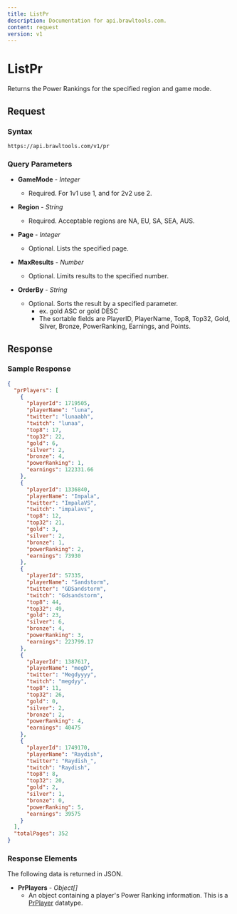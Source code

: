 ```yaml
---
title: ListPr
description: Documentation for api.brawltools.com.
content: request
version: v1
---
```


# ListPr

Returns the Power Rankings for the specified region and game mode.

## Request

### Syntax

`https://api.brawltools.com/v1/pr`

### Query Parameters

- **GameMode** - _Integer_
  - Required. For 1v1 use 1, and for 2v2 use 2.

- **Region** - _String_
  - Required. Acceptable regions are NA, EU, SA, SEA, AUS.

- **Page** - _Integer_
  - Optional. Lists the specified page.

- **MaxResults** - _Number_
  - Optional. Limits results to the specified number.

- **OrderBy** - _String_
  - Optional. Sorts the result by a specified parameter.
    - ex. gold ASC or gold DESC
    - The sortable fields are PlayerID, PlayerName, Top8, Top32, Gold, Silver, Bronze, PowerRanking, Earnings, and Points.

## Response

### Sample Response

```json
{
  "prPlayers": [
    {
      "playerId": 1719505,
      "playerName": "luna",
      "twitter": "lunaabh",
      "twitch": "lunaa",
      "top8": 17,
      "top32": 22,
      "gold": 6,
      "silver": 2,
      "bronze": 4,
      "powerRanking": 1,
      "earnings": 122331.66
    },
    {
      "playerId": 1336840,
      "playerName": "Impala",
      "twitter": "ImpalaVS",
      "twitch": "impalavs",
      "top8": 12,
      "top32": 21,
      "gold": 3,
      "silver": 2,
      "bronze": 1,
      "powerRanking": 2,
      "earnings": 73930
    },
    {
      "playerId": 57335,
      "playerName": "Sandstorm",
      "twitter": "GDSandstorm",
      "twitch": "Gdsandstorm",
      "top8": 44,
      "top32": 49,
      "gold": 23,
      "silver": 6,
      "bronze": 4,
      "powerRanking": 3,
      "earnings": 223799.17
    },
    {
      "playerId": 1387617,
      "playerName": "megD",
      "twitter": "Megdyyyy",
      "twitch": "megdyy",
      "top8": 11,
      "top32": 26,
      "gold": 0,
      "silver": 2,
      "bronze": 2,
      "powerRanking": 4,
      "earnings": 40475
    },
    {
      "playerId": 1749170,
      "playerName": "Raydish",
      "twitter": "Raydish_",
      "twitch": "Raydish",
      "top8": 8,
      "top32": 20,
      "gold": 2,
      "silver": 1,
      "bronze": 0,
      "powerRanking": 5,
      "earnings": 39575
    }
  ],
  "totalPages": 352
}
```

### Response Elements

The following data is returned in JSON.

- **PrPlayers** - _Object[]_
  - An object containing a player's Power Ranking information. This is a <a href="../../datatypes/prplayer">PrPlayer</a> datatype.
